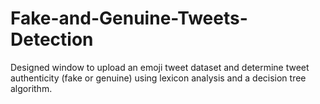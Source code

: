 # Fake-and-Genuine-Tweets-Detection
Designed window to upload an emoji tweet dataset and determine tweet authenticity (fake or genuine) using lexicon analysis and a decision tree algorithm.
